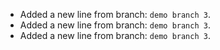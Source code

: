 - Added a new line from branch: `demo branch 3`.
- Added a new line from branch: `demo branch 3`.
- Added a new line from branch: `demo branch 3`.